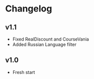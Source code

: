 # Changelog

## v1.1
- Fixed RealDiscount and CourseVania
- Added Russian Language filter

## v1.0

- Fresh start
